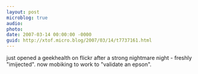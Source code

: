 ```yaml
---
layout: post
microblog: true
audio: 
photo: 
date: 2007-03-14 00:00:00 -0000
guid: http://xtof.micro.blog/2007/03/14/t7737161.html
---
```

just opened a geekhealth on flickr after a strong nightmare night - freshly "imijected".  now mobiking to work to "validate an epson".
